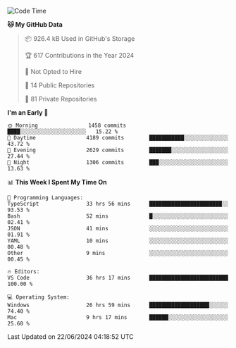 <!--START_SECTION:waka-->
![Code Time](http://img.shields.io/badge/Code%20Time-5%2C801%20hrs%2050%20mins-blue)

**🐱 My GitHub Data** 

> 📦 926.4 kB Used in GitHub's Storage 
 > 
> 🏆 617 Contributions in the Year 2024
 > 
> 🚫 Not Opted to Hire
 > 
> 📜 14 Public Repositories 
 > 
> 🔑 81 Private Repositories 
 > 
**I'm an Early 🐤** 

```text
🌞 Morning                1458 commits        ████░░░░░░░░░░░░░░░░░░░░░   15.22 % 
🌆 Daytime                4189 commits        ███████████░░░░░░░░░░░░░░   43.72 % 
🌃 Evening                2629 commits        ███████░░░░░░░░░░░░░░░░░░   27.44 % 
🌙 Night                  1306 commits        ███░░░░░░░░░░░░░░░░░░░░░░   13.63 % 
```


📊 **This Week I Spent My Time On** 

```text
💬 Programming Languages: 
TypeScript               33 hrs 56 mins      ███████████████████████░░   93.53 % 
Bash                     52 mins             █░░░░░░░░░░░░░░░░░░░░░░░░   02.41 % 
JSON                     41 mins             ░░░░░░░░░░░░░░░░░░░░░░░░░   01.91 % 
YAML                     10 mins             ░░░░░░░░░░░░░░░░░░░░░░░░░   00.48 % 
Other                    9 mins              ░░░░░░░░░░░░░░░░░░░░░░░░░   00.45 % 

🔥 Editors: 
VS Code                  36 hrs 17 mins      █████████████████████████   100.00 % 

💻 Operating System: 
Windows                  26 hrs 59 mins      ███████████████████░░░░░░   74.40 % 
Mac                      9 hrs 17 mins       ██████░░░░░░░░░░░░░░░░░░░   25.60 % 
```


 Last Updated on 22/06/2024 04:18:52 UTC
<!--END_SECTION:waka-->

